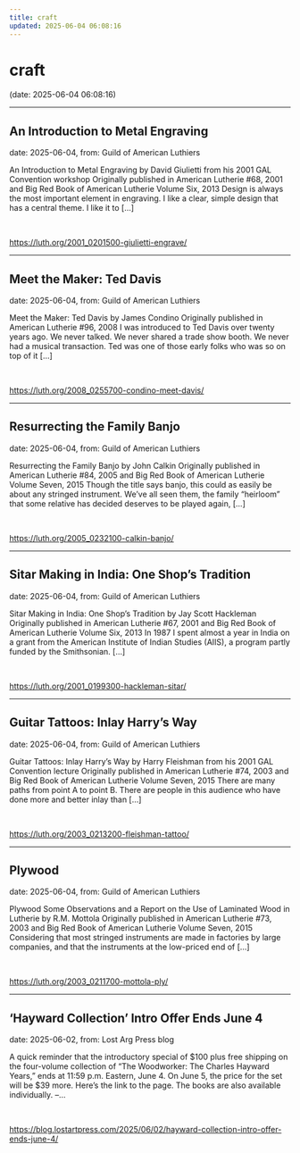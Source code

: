 ```yaml
---
title: craft
updated: 2025-06-04 06:08:16
---
```


# craft

(date: 2025-06-04 06:08:16)

---

## An Introduction to Metal Engraving

date: 2025-06-04, from: Guild of American Luthiers

An Introduction to Metal Engraving by David Giulietti from his 2001 GAL Convention workshop Originally published in American Lutherie #68, 2001 and Big Red Book of American Lutherie Volume Six, 2013 Design is always the most important element in engraving. I like a clear, simple design that has a central theme. I like it to [&#8230;] 

<br> 

<https://luth.org/2001_0201500-giulietti-engrave/>

---

## Meet the Maker: Ted Davis

date: 2025-06-04, from: Guild of American Luthiers

Meet the Maker: Ted Davis by James Condino Originally published in American Lutherie #96, 2008 I was introduced to Ted Davis over twenty years ago. We never talked. We never shared a trade show booth. We never had a musical transaction. Ted was one of those early folks who was so on top of it [&#8230;] 

<br> 

<https://luth.org/2008_0255700-condino-meet-davis/>

---

## Resurrecting the Family Banjo

date: 2025-06-04, from: Guild of American Luthiers

Resurrecting the Family Banjo by John Calkin Originally published in American Lutherie #84, 2005 and Big Red Book of American Lutherie Volume Seven, 2015 Though the title says banjo, this could as easily be about any stringed instrument. We’ve all seen them, the family “heirloom” that some relative has decided deserves to be played again, [&#8230;] 

<br> 

<https://luth.org/2005_0232100-calkin-banjo/>

---

## Sitar Making in India: One Shop’s Tradition

date: 2025-06-04, from: Guild of American Luthiers

Sitar Making in India: One Shop’s Tradition by Jay Scott Hackleman Originally published in American Lutherie #67, 2001 and Big Red Book of American Lutherie Volume Six, 2013 In 1987 I spent almost a year in India on a grant from the American Institute of Indian Studies (AIIS), a program partly funded by the Smithsonian. [&#8230;] 

<br> 

<https://luth.org/2001_0199300-hackleman-sitar/>

---

## Guitar Tattoos: Inlay Harry’s Way

date: 2025-06-04, from: Guild of American Luthiers

Guitar Tattoos: Inlay Harry’s Way by Harry Fleishman from his 2001 GAL Convention lecture Originally published in American Lutherie #74, 2003 and Big Red Book of American Lutherie Volume Seven, 2015 There are many paths from point A to point B. There are people in this audience who have done more and better inlay than [&#8230;] 

<br> 

<https://luth.org/2003_0213200-fleishman-tattoo/>

---

## Plywood

date: 2025-06-04, from: Guild of American Luthiers

Plywood Some Observations and a Report on the Use of Laminated Wood in Lutherie by R.M. Mottola Originally published in American Lutherie #73, 2003 and Big Red Book of American Lutherie Volume Seven, 2015 Considering that most stringed instruments are made in factories by large companies, and that the instruments at the low-priced end of [&#8230;] 

<br> 

<https://luth.org/2003_0211700-mottola-ply/>

---

## ‘Hayward Collection’ Intro Offer Ends June 4

date: 2025-06-02, from: Lost Arg Press blog

A quick reminder that the introductory special of $100 plus free shipping on the four-volume collection of &#8220;The Woodworker: The Charles Hayward Years,&#8221; ends at 11:59 p.m. Eastern, June 4. On June 5, the price for the set will be $39 more. Here’s the link to the page. The books are also available individually. –... 

<br> 

<https://blog.lostartpress.com/2025/06/02/hayward-collection-intro-offer-ends-june-4/>


